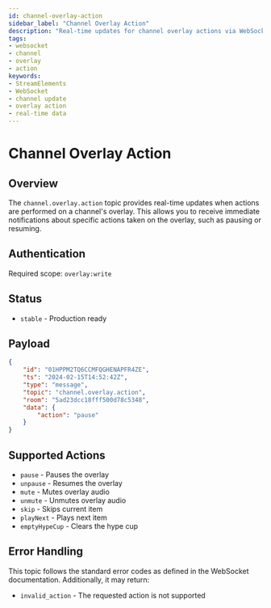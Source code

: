 ```yaml
---
id: channel-overlay-action
sidebar_label: "Channel Overlay Action"
description: "Real-time updates for channel overlay actions via WebSocket"
tags:
- websocket
- channel
- overlay
- action
keywords:
- StreamElements
- WebSocket
- channel update
- overlay action
- real-time data
---
```


# Channel Overlay Action

## Overview

The `channel.overlay.action` topic provides real-time updates when actions are performed on a channel's overlay. This allows you to receive immediate notifications about specific actions taken on the overlay, such as pausing or resuming.

## Authentication

Required scope: `overlay:write`

## Status

- `stable` - Production ready

## Payload

```json
{
    "id": "01HPPM2TQ6CCMFQGHENAPFR4ZE",
    "ts": "2024-02-15T14:52:42Z",
    "type": "message",
    "topic": "channel.overlay.action",
    "room": "5ad23dcc18fff500d78c5348",
    "data": {
        "action": "pause"
    }
}
```

## Supported Actions

- `pause` - Pauses the overlay
- `unpause` - Resumes the overlay
- `mute` - Mutes overlay audio
- `unmute` - Unmutes overlay audio
- `skip` - Skips current item
- `playNext` - Plays next item
- `emptyHypeCup` - Clears the hype cup

## Error Handling

This topic follows the standard error codes as defined in the WebSocket documentation. Additionally, it may return:
- `invalid_action` - The requested action is not supported
